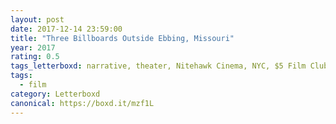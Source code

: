 ```yaml
---
layout: post 
date: 2017-12-14 23:59:00
title: "Three Billboards Outside Ebbing, Missouri"
year: 2017
rating: 0.5
tags_letterboxd: narrative, theater, Nitehawk Cinema, NYC, $5 Film Club
tags:
  - film
category: Letterboxd
canonical: https://boxd.it/mzf1L
---
```

